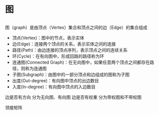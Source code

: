 # 图

## 
图（graph）是由顶点（Vertex）集合和顶点之间的边（Edge）的集合组成

* 顶点(Vertex)：图中的节点，表示实体
* 边(Edge)：连接两个顶点的关系，表示实体之间的连接
* 路径(Path)：由边连接的顶点序列，表示顶点之间的连续关系
* 环(Cycle)：在有向图中，形成回路的路径称为环
* 连通图(Connected Graph)：在无向图中，如果任意两个顶点之间都存在路径，则称为连通图
* 子图(Subgraph)：由图中的一部分顶点和边组成的图称为子图
* 出度(Out-degree)：有向图中顶点的出边数目
* 入度(In-degree)：有向图中顶点的入边数目

边是否有方向 分为无向图、有向图
边是否有权重 分为带权图和不带权图

领接矩阵